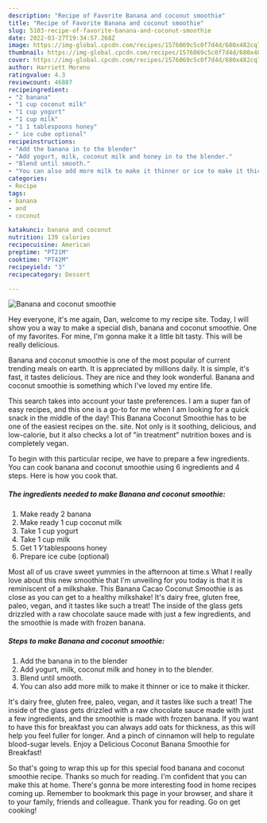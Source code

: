 ```yaml
---
description: "Recipe of Favorite Banana and coconut smoothie"
title: "Recipe of Favorite Banana and coconut smoothie"
slug: 5103-recipe-of-favorite-banana-and-coconut-smoothie
date: 2022-03-27T19:34:57.268Z
image: https://img-global.cpcdn.com/recipes/1576069c5c0f7d4d/680x482cq70/banana-and-coconut-smoothie-recipe-main-photo.jpg
thumbnail: https://img-global.cpcdn.com/recipes/1576069c5c0f7d4d/680x482cq70/banana-and-coconut-smoothie-recipe-main-photo.jpg
cover: https://img-global.cpcdn.com/recipes/1576069c5c0f7d4d/680x482cq70/banana-and-coconut-smoothie-recipe-main-photo.jpg
author: Harriett Moreno
ratingvalue: 4.3
reviewcount: 46887
recipeingredient:
- "2 banana"
- "1 cup coconut milk"
- "1 cup yogurt"
- "1 cup milk"
- "1 1 tablespoons honey"
- " ice cube optional"
recipeinstructions:
- "Add the banana in to the blender"
- "Add yogurt, milk, coconut milk and honey in to the blender."
- "Blend until smooth."
- "You can also add more milk to make it thinner or ice to make it thicker."
categories:
- Recipe
tags:
- banana
- and
- coconut

katakunci: banana and coconut 
nutrition: 139 calories
recipecuisine: American
preptime: "PT21M"
cooktime: "PT42M"
recipeyield: "3"
recipecategory: Dessert

---
```



![Banana and coconut smoothie](https://img-global.cpcdn.com/recipes/1576069c5c0f7d4d/680x482cq70/banana-and-coconut-smoothie-recipe-main-photo.jpg)

Hey everyone, it's me again, Dan, welcome to my recipe site. Today, I will show you a way to make a special dish, banana and coconut smoothie. One of my favorites. For mine, I'm gonna make it a little bit tasty. This will be really delicious.

Banana and coconut smoothie is one of the most popular of current trending meals on earth. It is appreciated by millions daily. It is simple, it's fast, it tastes delicious. They are nice and they look wonderful. Banana and coconut smoothie is something which I've loved my entire life.

This search takes into account your taste preferences. I am a super fan of easy recipes, and this one is a go-to for me when I am looking for a quick snack in the middle of the day! This Banana Coconut Smoothie has to be one of the easiest recipes on the. site. Not only is it soothing, delicious, and low-calorie, but it also checks a lot of &#34;in treatment&#34; nutrition boxes and is completely vegan.


To begin with this particular recipe, we have to prepare a few ingredients. You can cook banana and coconut smoothie using 6 ingredients and 4 steps. Here is how you cook that.

<!--inarticleads1-->

##### The ingredients needed to make Banana and coconut smoothie:

1. Make ready 2 banana
1. Make ready 1 cup coconut milk
1. Take 1 cup yogurt
1. Take 1 cup milk
1. Get 1 1⁄ tablespoons honey
1. Prepare  ice cube (optional)


Most all of us crave sweet yummies in the afternoon at time.s What I really love about this new smoothie that I&#39;m unveiling for you today is that it is reminiscent of a milkshake. This Banana Cacao Coconut Smoothie is as close as you can get to a healthy milkshake! It&#39;s dairy free, gluten free, paleo, vegan, and it tastes like such a treat! The inside of the glass gets drizzled with a raw chocolate sauce made with just a few ingredients, and the smoothie is made with frozen banana. 

<!--inarticleads2-->

##### Steps to make Banana and coconut smoothie:

1. Add the banana in to the blender
1. Add yogurt, milk, coconut milk and honey in to the blender.
1. Blend until smooth.
1. You can also add more milk to make it thinner or ice to make it thicker.


It&#39;s dairy free, gluten free, paleo, vegan, and it tastes like such a treat! The inside of the glass gets drizzled with a raw chocolate sauce made with just a few ingredients, and the smoothie is made with frozen banana. If you want to have this for breakfast you can always add oats for thickness, as this will help you feel fuller for longer. And a pinch of cinnamon will help to regulate blood-sugar levels. Enjoy a Delicious Coconut Banana Smoothie for Breakfast! 

So that's going to wrap this up for this special food banana and coconut smoothie recipe. Thanks so much for reading. I'm confident that you can make this at home. There's gonna be more interesting food in home recipes coming up. Remember to bookmark this page in your browser, and share it to your family, friends and colleague. Thank you for reading. Go on get cooking!
